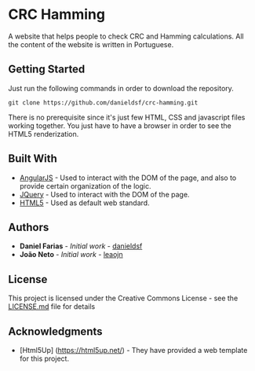 # CRC Hamming

A website that helps people to check CRC and Hamming calculations. All the content of the website is written in Portuguese.

## Getting Started

Just run the following commands in order to download the repository. 

```
git clone https://github.com/danieldsf/crc-hamming.git
```

There is no prerequisite since it's just few HTML, CSS and javascript files working together.
You just have to have a browser in order to see the HTML5 renderization.

## Built With

* [AngularJS](https://angularjs.org/) - Used to interact with the DOM of the page, and also to provide certain organization of the logic.
* [JQuery](https://jquery.com/) - Used to interact with the DOM of the page.
* [HTML5](https://developer.mozilla.org/pt-BR/docs/Web/HTML/HTML5/) - Used as default web standard.

## Authors

* **Daniel Farias** - *Initial work* - [danieldsf](https://github.com/danieldsf)
* **João Neto** - *Initial work* - [leaojn](https://github.com/leaojn)

## License

This project is licensed under the Creative Commons License - see the [LICENSE.md](LICENSE.md) file for details

## Acknowledgments

* [Html5Up] (https://html5up.net/) - They have provided a web template for this project.
